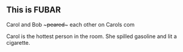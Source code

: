 This is FUBAR
-------------
 Carol and Bob ~~~peared~~~ each other on Carols com


Carol is the hottest person in the room. She spilled gasoline and lit a cigarette.


